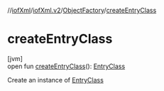 //[iofXml](../../../index.md)/[iofXml.v2](../index.md)/[ObjectFactory](index.md)/[createEntryClass](create-entry-class.md)

# createEntryClass

[jvm]\
open fun [createEntryClass](create-entry-class.md)(): [EntryClass](../-entry-class/index.md)

Create an instance of [EntryClass](../-entry-class/index.md)
